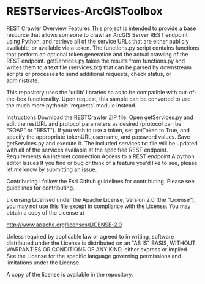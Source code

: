 # RESTServices-ArcGISToolbox
REST Crawler Overview
Features
This project is intended to provide a base resource that allows someone to crawl an ArcGIS Server REST endpoint using Python, and retrieve all of the service URLs that are either publicly available, or available via a token. The functions.py script contains functions that perform an optional token generation and the actual crawling of the REST endpoint. getServices.py takes the results from functions.py and writes them to a text file (services.txt) that can be parsed by downstream scripts or processes to send additional requests, check status, or administrate.

This repository uses the 'urllib' libraries so as to be compatible with out-of-the-box functionality. Upon request, this sample can be converted to use the much more pythonic 'requests' module instead.

Instructions
Download the RESTCrawler ZIP file.
Open getServices.py and edit the restURL and protocol parameters as desired (protocol can be "SOAP" or "REST").
If you wish to use a token, set getToken to True, and specify the appropriate tokenURL,username, and password values.
Save getServices.py and execute it. The included services.txt file will be updated with all of the services available at the specified REST endpoint.
Requirements
An internet connection
Access to a REST endpoint
A python editor
Issues
If you find or bug or think of a feature you'd like to see, please let me know by submitting an issue.

Contributing
I follow the Esri Github guidelines for contributing. Please see guidelines for contributing.

Licensing
Licensed under the Apache License, Version 2.0 (the "License"); you may not use this file except in compliance with the License. You may obtain a copy of the License at

http://www.apache.org/licenses/LICENSE-2.0

Unless required by applicable law or agreed to in writing, software distributed under the License is distributed on an "AS IS" BASIS, WITHOUT WARRANTIES OR CONDITIONS OF ANY KIND, either express or implied. See the License for the specific language governing permissions and limitations under the License.

A copy of the license is available in the repository.
